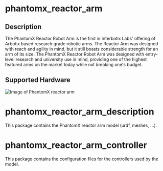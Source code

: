 # phantomx_reactor_arm

<h2>Description</h2>
The PhantomX Reactor Robot Arm is the first in Interbotix Labs' offering of Arbotix based research grade robotic arms. The Reactor Arm was designed with reach and agility in mind, but it still boasts considerable strength for an arm of its size. The PhantomX Reactor Robot Arm was designed with entry-level research and university use in mind, providing one of the highest featured arms on the market today while not breaking one's budget.

<h2>Supported Hardware</h2>

![Image of PhantomX reactor arm](http://www.trossenrobotics.com/resize/Shared/images/PImages/reactor/reactor-1a.jpg?bw=1000&bh=1000)


# phantomx_reactor_arm_description
This package contains the PhantomX reactor arm model (urdf, meshes, ...).

# phantomx_reactor_arm_controller
This package contains the configuration files for the controllers used by the model.
